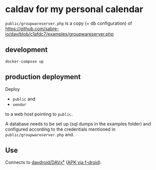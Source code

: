# caldav for my personal calendar

`public/groupwareserver.php` is a copy (+ db configuration) of https://github.com/sabre-io/dav/blob/c1afdc7/examples/groupwareserver.php

## development

`docker-compose up`

## production deployment

Deploy

* `public` and
* `vendor`

to a web host pointing to `public`.

A database needs to be set up (sql dumps in the examples folder) and configured according to the credentials mentioned in `public/groupwareserver.php` and.

## Use

Connects to [davdroid/DAVx⁵](https://www.davx5.com/) ([APK via f-droid](https://f-droid.org/en/packages/at.bitfire.davdroid/)).

